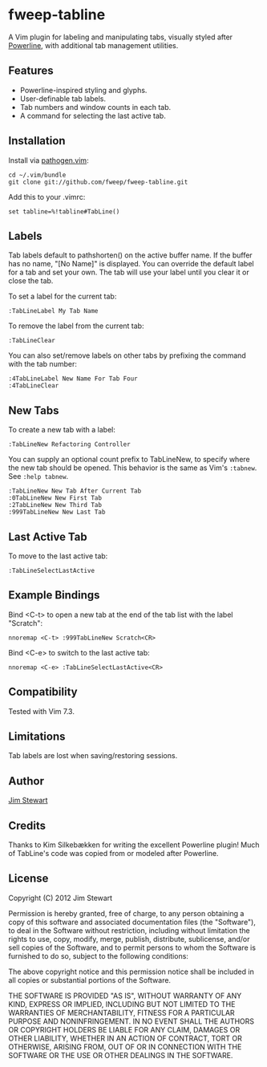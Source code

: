 fweep-tabline
=============

A Vim plugin for labeling and manipulating tabs, visually styled after
[Powerline](http://github.com/Lokaltog/vim-powerline), with additional
tab management utilities.

Features
--------

* Powerline-inspired styling and glyphs.
* User-definable tab labels.
* Tab numbers and window counts in each tab.
* A command for selecting the last active tab.

Installation
------------

Install via [pathogen.vim](https://github.com/tpope/vim-pathogen):

    cd ~/.vim/bundle
    git clone git://github.com/fweep/fweep-tabline.git

Add this to your .vimrc:

    set tabline=%!tabline#TabLine()

Labels
------

Tab labels default to pathshorten() on the active buffer name.  If the buffer has no name, "\[No Name\]"
is displayed.  You can override the default label for a tab and set your own.  The tab will use your label
until you clear it or close the tab.

To set a label for the current tab:

    :TabLineLabel My Tab Name

To remove the label from the current tab:

    :TabLineClear

You can also set/remove labels on other tabs by prefixing the command with the tab number:

    :4TabLineLabel New Name For Tab Four
    :4TabLineClear

New Tabs
--------

To create a new tab with a label:

    :TabLineNew Refactoring Controller

You can supply an optional count prefix to TabLineNew, to specify where the new tab should be opened.
This behavior is the same as Vim's `:tabnew`.  See `:help tabnew`.

    :TabLineNew New Tab After Current Tab
    :0TabLineNew New First Tab
    :2TabLineNew New Third Tab
    :999TabLineNew New Last Tab

Last Active Tab
---------------

To move to the last active tab:

    :TabLineSelectLastActive

Example Bindings
----------------

Bind \<C-t\> to open a new tab at the end of the tab list with the label "Scratch":

    nnoremap <C-t> :999TabLineNew Scratch<CR>

Bind \<C-e\> to switch to the last active tab:

    nnoremap <C-e> :TabLineSelectLastActive<CR>

Compatibility
-------------

Tested with Vim 7.3.

Limitations
-----------

Tab labels are lost when saving/restoring sessions.

Author
------

[Jim Stewart](http://github.com/fweep)

Credits
-------

Thanks to Kim Silkebækken for writing the excellent Powerline plugin!  Much of TabLine's
code was copied from or modeled after Powerline.

License
-------

Copyright (C) 2012 Jim Stewart

Permission is hereby granted, free of charge, to any person obtaining a copy of this software and associated
documentation files (the "Software"), to deal in the Software without restriction, including without limitation
the rights to use, copy, modify, merge, publish, distribute, sublicense, and/or sell copies of the Software,
and to permit persons to whom the Software is furnished to do so, subject to the following conditions:

The above copyright notice and this permission notice shall be included in all copies or substantial portions
of the Software.

THE SOFTWARE IS PROVIDED "AS IS", WITHOUT WARRANTY OF ANY KIND, EXPRESS OR IMPLIED, INCLUDING BUT NOT LIMITED
TO THE WARRANTIES OF MERCHANTABILITY, FITNESS FOR A PARTICULAR PURPOSE AND NONINFRINGEMENT. IN NO EVENT SHALL
THE AUTHORS OR COPYRIGHT HOLDERS BE LIABLE FOR ANY CLAIM, DAMAGES OR OTHER LIABILITY, WHETHER IN AN ACTION OF
CONTRACT, TORT OR OTHERWISE, ARISING FROM, OUT OF OR IN CONNECTION WITH THE SOFTWARE OR THE USE OR OTHER
DEALINGS IN THE SOFTWARE.
